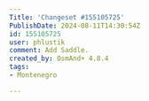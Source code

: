 ```yaml
---
Title: 'Changeset #155105725'
PublishDate: 2024-08-11T14:30:54Z
id: 155105725
user: phlustik
comment: Add Saddle.
created_by: OsmAnd+ 4.8.4
tags:
- Montenegro

---
```

